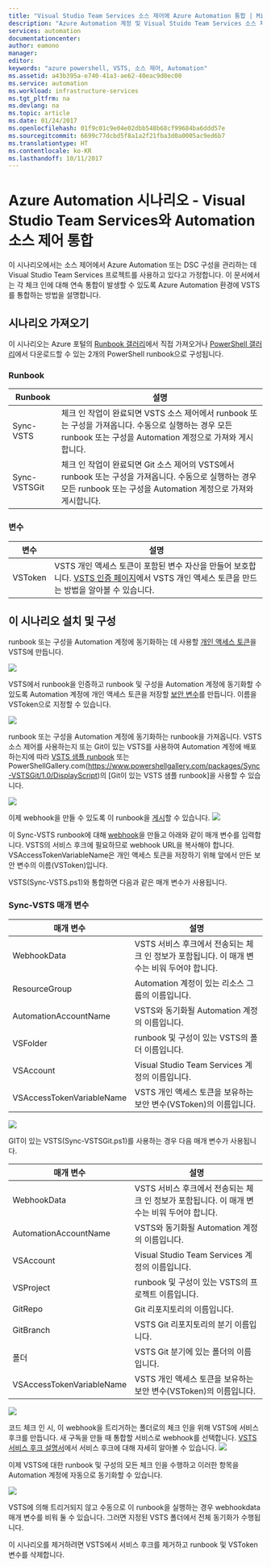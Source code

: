 ```yaml
---
title: "Visual Studio Team Services 소스 제어에 Azure Automation 통합 | Microsoft Docs"
description: "Azure Automation 계정 및 Visual Stuido Team Services 소스 제어와의 통합 설정을 안내하는 시나리오입니다."
services: automation
documentationcenter: 
author: eamono
manager: 
editor: 
keywords: "azure powershell, VSTS, 소스 제어, Automation"
ms.assetid: a43b395a-e740-41a3-ae62-40eac9d0ec00
ms.service: automation
ms.workload: infrastructure-services
ms.tgt_pltfrm: na
ms.devlang: na
ms.topic: article
ms.date: 01/24/2017
ms.openlocfilehash: 01f9c01c9e04e02dbb548b68cf99684ba6ddd57e
ms.sourcegitcommit: 6699c77dcbd5f8a1a2f21fba3d0a0005ac9ed6b7
ms.translationtype: HT
ms.contentlocale: ko-KR
ms.lasthandoff: 10/11/2017
---
```

# <a name="azure-automation-scenario---automation-source-control-integration-with-visual-studio-team-services"></a>Azure Automation 시나리오 - Visual Studio Team Services와 Automation 소스 제어 통합

이 시나리오에서는 소스 제어에서 Azure Automation 또는 DSC 구성을 관리하는 데 Visual Studio Team Services 프로젝트를 사용하고 있다고 가정합니다.
이 문서에서는 각 체크 인에 대해 연속 통합이 발생할 수 있도록 Azure Automation 환경에 VSTS를 통합하는 방법을 설명합니다.

## <a name="getting-the-scenario"></a>시나리오 가져오기

이 시나리오는 Azure 포털의 [Runbook 갤러리](automation-runbook-gallery.md)에서 직접 가져오거나 [PowerShell 갤러리](https://www.powershellgallery.com)에서 다운로드할 수 있는 2개의 PowerShell runbook으로 구성됩니다.

### <a name="runbooks"></a>Runbook

Runbook | 설명| 
--------|------------|
Sync-VSTS | 체크 인 작업이 완료되면 VSTS 소스 제어에서 runbook 또는 구성을 가져옵니다. 수동으로 실행하는 경우 모든 runbook 또는 구성을 Automation 계정으로 가져와 게시합니다.| 
Sync-VSTSGit | 체크 인 작업이 완료되면 Git 소스 제어의 VSTS에서 runbook 또는 구성을 가져옵니다. 수동으로 실행하는 경우 모든 runbook 또는 구성을 Automation 계정으로 가져와 게시합니다.|

### <a name="variables"></a>변수

변수 | 설명|
-----------|------------|
VSToken | VSTS 개인 액세스 토큰이 포함된 변수 자산을 만들어 보호합니다. [VSTS 인증 페이지](https://www.visualstudio.com/en-us/docs/integrate/get-started/auth/overview)에서 VSTS 개인 액세스 토큰을 만드는 방법을 알아볼 수 있습니다. 
## <a name="installing-and-configuring-this-scenario"></a>이 시나리오 설치 및 구성

runbook 또는 구성을 Automation 계정에 동기화하는 데 사용할 [개인 액세스 토큰](https://www.visualstudio.com/en-us/docs/integrate/get-started/auth/overview)을 VSTS에 만듭니다.

![](media/automation-scenario-source-control-integration-with-VSTS/VSTSPersonalToken.png) 

VSTS에서 runbook을 인증하고 runbook 및 구성을 Automation 계정에 동기화할 수 있도록 Automation 계정에 개인 액세스 토큰을 저장할 [보안 변수](automation-variables.md)를 만듭니다. 이름을 VSToken으로 지정할 수 있습니다. 

![](media/automation-scenario-source-control-integration-with-VSTS/VSTSTokenVariable.png)

runbook 또는 구성을 Automation 계정에 동기화하는 runbook을 가져옵니다. VSTS 소스 제어를 사용하는지 또는 Git이 있는 VSTS를 사용하여 Automation 계정에 배포하는지에 따라 [VSTS 샘플 runbook](https://www.powershellgallery.com/packages/Sync-VSTS/1.0/DisplayScript) 또는 PowerShellGallery.com(https://www.powershellgallery.com/packages/Sync-VSTSGit/1.0/DisplayScript)의 [Git이 있는 VSTS 샘플 runbook]을 사용할 수 있습니다.

![](media/automation-scenario-source-control-integration-with-VSTS/VSTSPowerShellGallery.png)

이제 webhook을 만들 수 있도록 이 runbook을 [게시](automation-creating-importing-runbook.md#publishing-a-runbook)할 수 있습니다. 
![](media/automation-scenario-source-control-integration-with-VSTS/VSTSPublishRunbook.png)

이 Sync-VSTS runbook에 대해 [webhook](automation-webhooks.md)을 만들고 아래와 같이 매개 변수를 입력합니다. VSTS의 서비스 후크에 필요하므로 webhook URL을 복사해야 합니다. VSAccessTokenVariableName은 개인 액세스 토큰을 저장하기 위해 앞에서 만든 보안 변수의 이름(VSToken)입니다. 

VSTS(Sync-VSTS.ps1)와 통합하면 다음과 같은 매개 변수가 사용됩니다.
### <a name="sync-vsts-parameters"></a>Sync-VSTS 매개 변수

매개 변수 | 설명| 
--------|------------|
WebhookData | VSTS 서비스 후크에서 전송되는 체크 인 정보가 포함됩니다. 이 매개 변수는 비워 두어야 합니다.| 
ResourceGroup | Automation 계정이 있는 리소스 그룹의 이름입니다.|
AutomationAccountName | VSTS와 동기화될 Automation 계정의 이름입니다.|
VSFolder | runbook 및 구성이 있는 VSTS의 폴더 이름입니다.|
VSAccount | Visual Studio Team Services 계정의 이름입니다.| 
VSAccessTokenVariableName | VSTS 개인 액세스 토큰을 보유하는 보안 변수(VSToken)의 이름입니다.| 


![](media/automation-scenario-source-control-integration-with-VSTS/VSTSWebhook.png)

GIT이 있는 VSTS(Sync-VSTSGit.ps1)를 사용하는 경우 다음 매개 변수가 사용됩니다.

매개 변수 | 설명|
--------|------------|
WebhookData | VSTS 서비스 후크에서 전송되는 체크 인 정보가 포함됩니다. 이 매개 변수는 비워 두어야 합니다.| ResourceGroup | Automation 계정이 있는 리소스 그룹의 이름입니다.|
AutomationAccountName | VSTS와 동기화될 Automation 계정의 이름입니다.|
VSAccount | Visual Studio Team Services 계정의 이름입니다.|
VSProject | runbook 및 구성이 있는 VSTS의 프로젝트 이름입니다.|
GitRepo | Git 리포지토리의 이름입니다.|
GitBranch | VSTS Git 리포지토리의 분기 이름입니다.|
폴더 | VSTS Git 분기에 있는 폴더의 이름입니다.|
VSAccessTokenVariableName | VSTS 개인 액세스 토큰을 보유하는 보안 변수(VSToken)의 이름입니다.|

![](media/automation-scenario-source-control-integration-with-VSTS/VSTSGitWebhook.png)

코드 체크 인 시, 이 webhook을 트리거하는 폴더로의 체크 인을 위해 VSTS에 서비스 후크를 만듭니다. 새 구독을 만들 때 통합할 서비스로 webhook를 선택합니다. [VSTS 서비스 후크 설명서](https://www.visualstudio.com/en-us/docs/marketplace/integrate/service-hooks/get-started)에서 서비스 후크에 대해 자세히 알아볼 수 있습니다.
![](media/automation-scenario-source-control-integration-with-VSTS/VSTSServiceHook.png)

이제 VSTS에 대한 runbook 및 구성의 모든 체크 인을 수행하고 이러한 항목을 Automation 계정에 자동으로 동기화할 수 있습니다.

![](media/automation-scenario-source-control-integration-with-VSTS/VSTSSyncRunbookOutput.png)

VSTS에 의해 트리거되지 않고 수동으로 이 runbook을 실행하는 경우 webhookdata 매개 변수를 비워 둘 수 있습니다. 그러면 지정된 VSTS 폴더에서 전체 동기화가 수행됩니다.

이 시나리오를 제거하려면 VSTS에서 서비스 후크를 제거하고 runbook 및 VSToken 변수를 삭제합니다.
